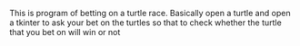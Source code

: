 This is program of betting on a turtle race.
Basically open a turtle and open a tkinter to ask your bet on the turtles so that to check whether the turtle that you bet on will win or not
